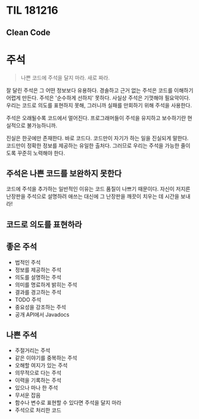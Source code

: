 # TIL 181216

## Clean Code

# 주석

> 나쁜 코드에 주석을 달지 마라. 새로 짜라.

잘 달린 주석은 그 어떤 정보보다 유용하다. 경솔하고 근거 없는 주석은 코드를 이해하기 어렵게 만든다. 주석은 '순수하게 선하지' 못하다. 사실상 주석은 기껏해야 필요악이다. 우리는 코드로 의도를 표현하지 못해, 그러니까 실패를 만회하기 위해 주석을 사용한다.

주석은 오래될수록 코드에서 멀어진다. 프로그래머들이 주석을 유지하고 보수하기란 현실적으로 불가능하니까.

진실은 한곳에만 존재한다. 바로 코드다. 코드만이 자기가 하는 일을 진실되게 말한다. 코드만이 정확한 정보를 제공하는 유일한 출처다. 그러므로 우리는 주석을 가능한 줄이도록 꾸준히 노력해야 한다.

## 주석은 나쁜 코드를 보완하지 못한다

코드에 주석을 추가하는 일반적인 이유는 코드 품질이 나쁘기 때문이다. 자신이 저지른 난장판을 주석으로 설명하려 애쓰는 대신에 그 난장판을 깨끗이 치우는 데 시간을 보내라!

## 코드로 의도를 표현하라

## 좋은 주석

- 법적인 주석
- 정보를 제공하는 주석
- 의도를 설명하는 주석
- 의미를 명료하게 밝히는 주석
- 결과를 경고하는 주석
- TODO 주석
- 중요성을 강조하는 주석
- 공개 API에서 Javadocs

## 나쁜 주석

- 주절거리는 주석
- 같은 이야기를 중복하는 주석
- 오해할 여지가 있는 주석
- 의무적으로 다는 주석
- 이력을 기록하는 주석
- 있으나 마나 한 주석
- 무서운 잡음
- 함수나 변수로 표현할 수 있다면 주석을 달지 마라
- 주석으로 처리한 코드
